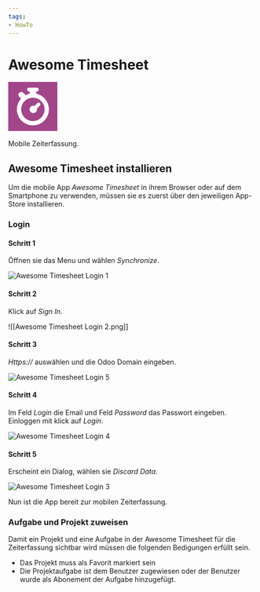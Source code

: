 ```yaml
---
tags:
- HowTo
---
```


# Awesome Timesheet
![](assets/icon_awesome_timesheet.png)

Mobile Zeiterfassung.

## Awesome Timesheet installieren

Um die mobile App *Awesome Timesheet* in ihrem Browser oder auf dem Smartphone zu verwenden, müssen sie es zuerst über den jeweiligen App-Store installieren.

### Login
<!-- tabs:start -->
#### **Schritt 1**
Öffnen sie das Menu und wählen *Synchronize*.

![Awesome Timesheet Login 1](assets/Awesome%20Timesheet%20Login%201.png)

#### **Schritt 2**
Klick auf *Sign In*.

![[Awesome Timesheet Login 2.png]]

#### **Schritt 3**
*Https://* auswählen und die Odoo Domain eingeben.

![Awesome Timesheet Login 5](assets/Awesome%20Timesheet%20Login%205.png)

#### **Schritt 4**
Im Feld *Login* die Email und Feld *Password* das Passwort eingeben. Einloggen mit klick auf *Login*.

![Awesome Timesheet Login 4](assets/Awesome%20Timesheet%20Login%204.png)

#### **Schritt 5**
Erscheint ein Dialog, wählen sie *Discard Data*.

![Awesome Timesheet Login 3](assets/Awesome%20Timesheet%20Login%203.png)
<!-- tabs:end -->

Nun ist die App bereit zur mobilen Zeiterfassung.

### Aufgabe und Projekt zuweisen

Damit ein Projekt und eine Aufgabe in der Awesome Timesheet für die Zeiterfassung sichtbar wird müssen die folgenden Bedigungen erfüllt sein.

* Das Projekt muss als Favorit markiert sein
* Die Projektaufgabe ist dem Benutzer zugewiesen oder der Benutzer wurde als Abonement der Aufgabe hinzugefügt.
